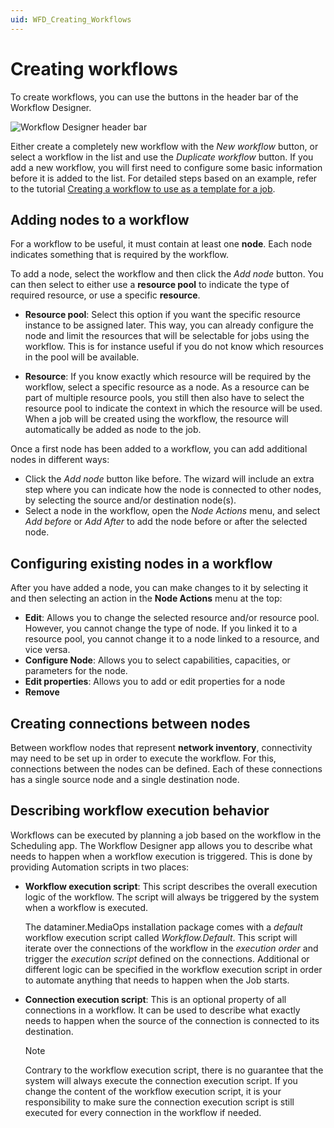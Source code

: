 ```yaml
---
uid: WFD_Creating_Workflows
---
```


# Creating workflows

To create workflows, you can use the buttons in the header bar of the Workflow Designer.

![Workflow Designer header bar](~/solutions/images/Workflow_Designer_header_bar.png)

Either create a completely new workflow with the *New workflow* button, or select a workflow in the list and use the *Duplicate workflow* button. If you add a new workflow, you will first need to configure some basic information before it is added to the list. For detailed steps based on an example, refer to the tutorial [Creating a workflow to use as a template for a job](xref:Tutorial_MediaOps_Workflow_Designer_Intro).

## Adding nodes to a workflow

For a workflow to be useful, it must contain at least one **node**. Each node indicates something that is required by the workflow.

To add a node, select the workflow and then click the *Add node* button. You can then select to either use a **resource pool** to indicate the type of required resource, or use a specific **resource**.

- **Resource pool**: Select this option if you want the specific resource instance to be assigned later. This way, you can already configure the node and limit the resources that will be selectable for jobs using the workflow. This is for instance useful if you do not know which resources in the pool will be available.

- **Resource**: If you know exactly which resource will be required by the workflow, select a specific resource as a node. As a resource can be part of multiple resource pools, you still then also have to select the resource pool to indicate the context in which the resource will be used. When a job will be created using the workflow, the resource will automatically be added as node to the job.

Once a first node has been added to a workflow, you can add additional nodes in different ways:

- Click the *Add node* button like before. The wizard will include an extra step where you can indicate how the node is connected to other nodes, by selecting the source and/or destination node(s).
- Select a node in the workflow, open the *Node Actions* menu, and select *Add before* or *Add After* to add the node before or after the selected node.

## Configuring existing nodes in a workflow

After you have added a node, you can make changes to it by selecting it and then selecting an action in the **Node Actions** menu at the top:

- **Edit**: Allows you to change the selected resource and/or resource pool. However, you cannot change the type of node. If you linked it to a resource pool, you cannot change it to a node linked to a resource, and vice versa.
- **Configure Node**: Allows you to select capabilities, capacities, or parameters for the node.
- **Edit properties**: Allows you to add or edit properties for a node
- **Remove**

## Creating connections between nodes

Between workflow nodes that represent **network inventory**, connectivity may need to be set up in order to execute the workflow. For this, connections between the nodes can be defined. Each of these connections has a single source node and a single destination node.

## Describing workflow execution behavior

Workflows can be executed by planning a job based on the workflow in the Scheduling app. The Workflow Designer app allows you to describe what needs to happen when a workflow execution is triggered. This is done by providing Automation scripts in two places:

- **Workflow execution script**: This script describes the overall execution logic of the workflow. The script will always be triggered by the system when a workflow is executed.

  The dataminer.MediaOps installation package comes with a *default* workflow execution script called *Workflow.Default*. This script will iterate over the connections of the workflow in the *execution order* and trigger the *execution script* defined on the connections. Additional or different logic can be specified in the workflow execution script in order to automate anything that needs to happen when the Job starts.

- **Connection execution script**: This is an optional property of all connections in a workflow. It can be used to describe what exactly needs to happen when the source of the connection is connected to its destination.

  > [!NOTE]
  > Contrary to the workflow execution script, there is no guarantee that the system will always execute the connection execution script. If you change the content of the workflow execution script, it is your responsibility to make sure the connection execution script is still executed for every connection in the workflow if needed.

